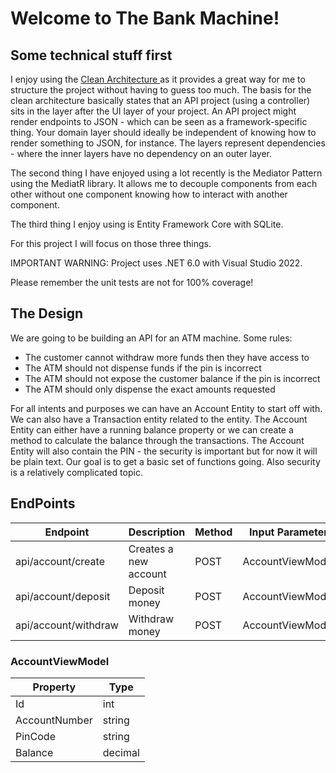 # Welcome to The Bank Machine!

## Some technical stuff first

I enjoy using the [Clean Architecture ](http://blog.cleancoder.com/uncle-bob/2012/08/13/the-clean-architecture.html) as it provides a great way for me to structure the project without having to guess too much. The basis for the clean architecture basically states that an API project (using a controller) sits in the layer after the UI layer of your project. An API project might render endpoints to JSON - which can be seen as a framework-specific thing. Your domain layer should ideally be independent of knowing how to render something to JSON, for instance. The layers represent dependencies - where the inner layers have no dependency on an outer layer. 

The second thing I have enjoyed using a lot recently is the Mediator Pattern using the MediatR library. It allows me to decouple components from each other without one component knowing how to interact with another component. 

The third thing I enjoy using is Entity Framework Core with SQLite. 

For this project I will focus on those three things.

IMPORTANT WARNING: Project uses .NET 6.0 with Visual Studio 2022. 

Please remember the unit tests are not for 100% coverage!

## The Design

We are going to be building an API for an ATM machine. Some rules:

* The customer cannot withdraw more funds then they have access to
* The ATM should not dispense funds if the pin is incorrect
* The ATM should not expose the customer balance if the pin is incorrect
* The ATM should only dispense the exact amounts requested

For all intents and purposes we can have an Account Entity to start off with. We can also have a Transaction entity related to the entity. The Account Entity can either have a running balance property or we can create a method to calculate the balance through the transactions. The Account Entity will also contain the PIN - the security is important but for now it will be plain text. Our goal is to get a basic set of functions going. Also security is a relatively complicated topic. 

## EndPoints

|Endpoint            |Description          |Method |Input Parameter |Result|
|--------------------|---------------------|-------|----------------|------|
|api/account/create  |Creates a new account|POST   |AccountViewModel|200OK |
|api/account/deposit |Deposit money        |POST   |AccountViewModel|200OK |
|api/account/withdraw|Withdraw money       |POST   |AccountViewModel|200OK |

### AccountViewModel

|Property     |Type  |
|-------------|------|
|Id           |int   |
|AccountNumber|string|
|PinCode      |string|
|Balance      |decimal|


